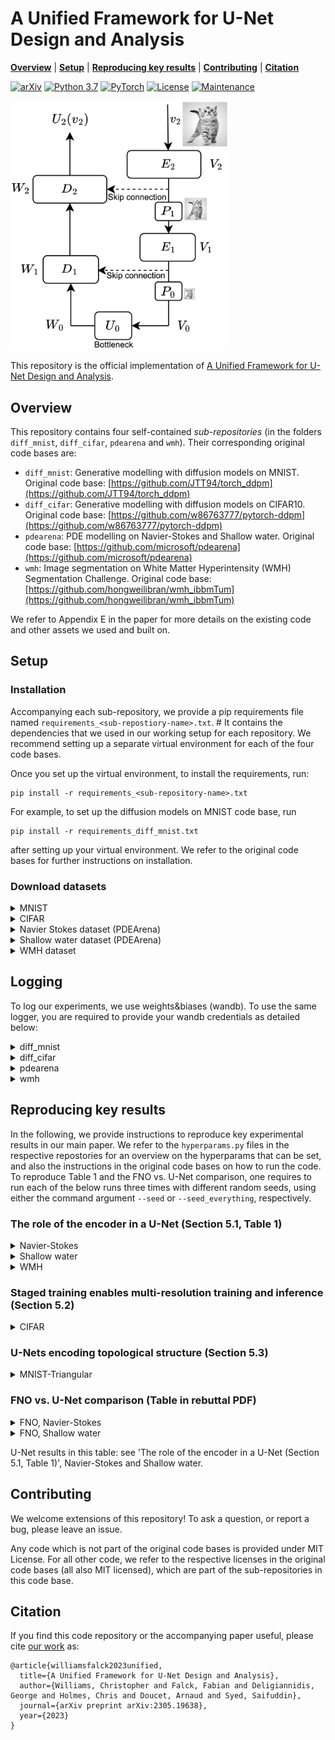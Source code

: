 # A Unified Framework for U-Net Design and Analysis

  **[Overview](#Overview)**
| **[Setup](#Setup)**
| **[Reproducing key results](#Reproducing)**
| **[Contributing](#contributing)**
| **[Citation](#citation)**

[![arXiv](https://img.shields.io/badge/arXiv-2305.19638-b31b1b.svg)](https://arxiv.org/abs/2305.19638.pdf)
[![Python 3.7](https://img.shields.io/badge/python-3.7-blue.svg)](https://www.python.org/downloads/release/python-370/)
[![PyTorch](https://img.shields.io/badge/PyTorch-orange)](https://pytorch.org/)
[![License](https://img.shields.io/badge/License-MIT-yellow)](https://opensource.org/licenses/MIT)
[![Maintenance](https://img.shields.io/badge/Maintained%3F-yes-success)](https://GitHub.com/Naereen/StrapDown.js/graphs/commit-activity)

<img src="graphics/u-net.jpg"  width="350">

This repository is the official implementation of [A Unified Framework for U-Net Design and Analysis](https://arxiv.org/abs/2305.19638). 

## Overview

This repository contains four self-contained *sub-repositories* (in the folders `diff_mnist`, `diff_cifar`, `pdearena` and `wmh`). Their corresponding original code bases are:

* `diff_mnist`: Generative modelling with diffusion models on MNIST. Original code base: [https://github.com/JTT94/torch_ddpm](https://github.com/JTT94/torch_ddpm)
* `diff_cifar`: Generative modelling with diffusion models on CIFAR10. Original code base: [https://github.com/w86763777/pytorch-ddpm](https://github.com/w86763777/pytorch-ddpm)
* `pdearena`: PDE modelling on Navier-Stokes and Shallow water. Original code base: [https://github.com/microsoft/pdearena](https://github.com/microsoft/pdearena)
* `wmh`: Image segmentation on White Matter Hyperintensity (WMH) Segmentation Challenge. Original code base: [https://github.com/hongweilibran/wmh_ibbmTum](https://github.com/hongweilibran/wmh_ibbmTum)

We refer to Appendix E in the paper for more details on the existing code and other assets we used and built on.

## Setup 

### Installation

Accompanying each sub-repository, we provide a pip requirements file named `requirements_<sub-repostiory-name>.txt`. #
It contains the dependencies that we used in our working setup for each repository.
We recommend setting up a separate virtual environment for each of the four code bases.

Once you set up the virtual environment, to install the requirements, run: 

```setup
pip install -r requirements_<sub-repository-name>.txt
```

For example, to set up the diffusion models on MNIST code base, run

```setup
pip install -r requirements_diff_mnist.txt
```

after setting up your virtual environment. 
We refer to the original code bases for further instructions on installation.

### Download datasets

<details><summary>MNIST</summary>
This dataset will be downloaded automatically upon running the training script the first time.
</details>

<details><summary>CIFAR</summary>
Download the [CIFAR-10 python version](https://www.cs.toronto.edu/~kriz/cifar-10-python.tar.gz) from https://www.cs.toronto.edu/~kriz/cifar.html. 
Unzip to receive the folder `cifar-10-batches-py`, and move it to `diff_cifar/data`.
</details>

<details><summary>Navier Stokes dataset (PDEArena)</summary>
The data is [available on HuggingFace](https://huggingface.co/pdearena). 
You require the Navier Stokes - 2D Standard dataset.
To download it with SSH: 

```
# Make sure you have git-lfs installed (https://git-lfs.com)
git lfs install
git clone git@hf.co:datasets/pdearena/NavierStokes-2D

# if you want to clone without large files – just their pointers
# prepend your git clone with the following env var:
GIT_LFS_SKIP_SMUDGE=1
```

Once downloaded, you need to refer to the path you downloaded the dataset to when running the training command (See below), using the `--data.data_dir=<data-dir>` flag.
For instance, if your dataset has been downloaded to `data/NavierStokes2D_smoke`, use the command line argument `--data.data_dir=data/NavierStokes2D_smoke`.
We refer to https://microsoft.github.io/pdearena/datadownload/ for further details and the command for using HTTPS to download the data as an alternative.
</details>

<details><summary>Shallow water dataset (PDEArena)</summary>
The data is [available on HuggingFace](https://huggingface.co/pdearena). 
You require the Shallow water - 2D dataset.
To download it with SSH: 

```
# Make sure you have git-lfs installed (https://git-lfs.com)
git lfs install
git clone git@hf.co:datasets/pdearena/ShallowWater-2D

# if you want to clone without large files – just their pointers
# prepend your git clone with the following env var:
GIT_LFS_SKIP_SMUDGE=1
```

Once downloaded, you need to refer to the path you downloaded the dataset to when running the training command (See below), using the `--data.data_dir=<data-dir>` flag.
For instance, if your dataset has been downloaded to `data/ShallowWater2D`, use the command line argument `--data.data_dir=data/ShallowWater2D`.
We refer to https://microsoft.github.io/pdearena/datadownload/ for further details and the command for using HTTPS to download the data as an alternative.
</details>

<details><summary>WMH dataset</summary>
Go to [https://dataverse.nl/dataset.xhtml?persistentId=doi:10.34894/AECRSD](https://dataverse.nl/dataset.xhtml?persistentId=doi:10.34894/AECRSD) -> Access Dataset -> Download ZIP.
Accept the dataset terms when prompted, the download should start shortly thereafter.
Unzip the downloaded folder, and place its contents in `wmh/data`.
Now, run the preprocessing script `preprocessing.py`, which will save a preprocessed dataset in `data_preprocessed/`.
</details>


## Logging

To log our experiments, we use weights&biases (wandb).
To use the same logger, you are required to provide your wandb credentials as detailed below: 

<details><summary>diff_mnist</summary>
Provide your user ID, team name and project name in `setup/wandb.yml`.
</details>

<details><summary>diff_cifar</summary>
Provide your user ID, team name and project name in `wandb.yml`.
</details>

<details><summary>pdearena</summary>
In `config.yml`, provide your project name under the key `trainer.logger.init_args.project`, and your team name under the key `trainer.logger.init_args.entity`.
</details>

<details><summary>wmh</summary>
Provide your user ID, team name and project name in `wandb.yml`.
</details>


## Reproducing key results

In the following, we provide instructions to reproduce key experimental results in our main paper.
We refer to the `hyperparams.py` files in the respective repostories for an overview on the hyperparams that can be set, 
and also the instructions in the original code bases on how to run the code.
To reproduce Table 1 and the FNO vs. U-Net comparison, one requires to run each of the below runs three times with different random seeds, using either the command argument `--seed` or `--seed_everything`, respectively.

### The role of the encoder in a U-Net (Section 5.1, Table 1)

<details><summary>Navier-Stokes</summary>

Using repo `pdearena`.

* Residual U-Net: 

`CUDA_VISIBLE_DEVICES=0 python scripts/train.py -c configs/navierstokes2d.yaml --data.data_dir=<data-dir> --trainer.devices=1 --trainer.max_epochs=50 --data.batch_size=8 --data.time_gap=0 --data.time_history=4 --data.time_future=1 --model.name=Unetbase-64_G --model.lr=2e-4 --optimizer=AdamW --optimizer.lr=2e-4 --optimizer.weight_decay=1e-5 --lr_scheduler=LinearWarmupCosineAnnealingLR --lr_scheduler.warmup_epochs=5 --lr_scheduler.max_epochs=50 --lr_scheduler.eta_min=1e-7 --trainer.plugins DisabledSLURMEnvironment --trainer.accelerator gpu --model.dwt_encoder False --model.multi_res_loss False --model.freeze_lower_res False --model.up_fct interpolate_nearest --model.n_extra_resnet_layers 0 --seed_everything 1`

* Multi-ResNet, no params. added in dec.

`CUDA_VISIBLE_DEVICES=0 python scripts/train.py -c configs/navierstokes2d.yaml --data.data_dir=<data-dir> --trainer.devices=1 --trainer.max_epochs=50 --data.batch_size=8 --data.time_gap=0 --data.time_history=4 --data.time_future=1 --model.name=Unetbase-64_G --model.lr=2e-4 --optimizer=AdamW --optimizer.lr=2e-4 --optimizer.weight_decay=1e-5 --lr_scheduler=LinearWarmupCosineAnnealingLR --lr_scheduler.warmup_epochs=5 --lr_scheduler.max_epochs=50 --lr_scheduler.eta_min=1e-7 --trainer.plugins DisabledSLURMEnvironment --trainer.accelerator gpu --model.dwt_encoder True --model.multi_res_loss False --model.freeze_lower_res False --model.up_fct interpolate_nearest --model.n_extra_resnet_layers 0 --seed_everything 1`

* Multi-ResNet, saved params. added in dec.

`CUDA_VISIBLE_DEVICES=0 python scripts/train.py -c configs/navierstokes2d.yaml --data.data_dir=<data-dir> --trainer.devices=1 --trainer.max_epochs=50 --data.batch_size=8 --data.time_gap=0 --data.time_history=4 --data.time_future=1 --model.name=Unetbase-64_G --model.lr=2e-4 --optimizer=AdamW --optimizer.lr=2e-4 --optimizer.weight_decay=1e-5 --lr_scheduler=LinearWarmupCosineAnnealingLR --lr_scheduler.warmup_epochs=5 --lr_scheduler.max_epochs=50 --lr_scheduler.eta_min=1e-7 --trainer.plugins DisabledSLURMEnvironment --trainer.accelerator gpu --model.dwt_encoder True --model.multi_res_loss False --model.freeze_lower_res False --model.up_fct interpolate_nearest --model.n_extra_resnet_layers 3 --seed_everything 1`

</details>

<details><summary>Shallow water</summary>

Using repo `pdearena`.

* Residual U-Net: 

`CUDA_VISIBLE_DEVICES=0 python scripts/train.py -c configs/shallowwater2d_2day.yaml --data.data_dir=<data-dir> --trainer.devices=1 --model.name=Unetbase-64_G --model.lr=2e-4 --optimizer=AdamW --optimizer.lr=2e-4 --optimizer.weight_decay=1e-5 --trainer.plugins DisabledSLURMEnvironment --trainer.accelerator gpu --model.dwt_encoder False --model.multi_res_loss False --model.freeze_lower_res False --model.up_fct interpolate_nearest --model.n_extra_resnet_layers 0 --seed_everything 1`

* Multi-ResNet, no params. added in dec.

`CUDA_VISIBLE_DEVICES=0 python scripts/train.py -c configs/shallowwater2d_2day.yaml --data.data_dir=<data-dir> --trainer.devices=1 --model.name=Unetbase-64_G --model.lr=2e-4 --optimizer=AdamW --optimizer.lr=2e-4 --optimizer.weight_decay=1e-5 --trainer.plugins DisabledSLURMEnvironment --trainer.accelerator gpu --model.dwt_encoder True --model.multi_res_loss False --model.freeze_lower_res False --model.up_fct interpolate_nearest --model.n_extra_resnet_layers 0 --seed_everything 1`

* Multi-ResNet, saved params. added in dec.

`CUDA_VISIBLE_DEVICES=0 python scripts/train.py -c configs/shallowwater2d_2day.yaml --data.data_dir=<data-dir> --trainer.devices=1 --model.name=Unetbase-64_G --model.lr=2e-4 --optimizer=AdamW --optimizer.lr=2e-4 --optimizer.weight_decay=1e-5 --trainer.plugins DisabledSLURMEnvironment --trainer.accelerator gpu --model.dwt_encoder True --model.multi_res_loss False --model.freeze_lower_res False --model.up_fct interpolate_nearest --model.n_extra_resnet_layers 3 --seed_everything 1`

</details>

<details><summary>WMH</summary>

Using repo `wmh`.

* Residual U-Net: 

`CUDA_VISIBLE_DEVICES=0 python train_pt.py --device cuda --batch_size 32 --train_loss_every_iters 50 --train_hist_every_iters 500 --train_prec_recall_curve_every_iters 500 --hidden_channels 16 --data_augmentation none --early_stop_patience 3 --early_stop_min_improvement 0.02 --val_every_epochs 3 --num_epochs_list 25 --dwt_encoder False --n_extra_resnet_layers 0 --seed 1`

* Multi-ResNet, no params. added in dec.

`CUDA_VISIBLE_DEVICES=0 python train_pt.py --device cuda --batch_size 32 --train_loss_every_iters 50 --train_hist_every_iters 500 --train_prec_recall_curve_every_iters 500 --hidden_channels 16 --data_augmentation none --early_stop_patience 3 --early_stop_min_improvement 0.02 --val_every_epochs 3 --num_epochs_list 25 --dwt_encoder True --n_extra_resnet_layers 0 --seed 1`

* Multi-ResNet, saved params. added in dec.

`CUDA_VISIBLE_DEVICES=0 python train_pt.py --device cuda --batch_size 32 --train_loss_every_iters 50 --train_hist_every_iters 500 --train_prec_recall_curve_every_iters 500 --hidden_channels 16 --data_augmentation none --early_stop_patience 3 --early_stop_min_improvement 0.02 --val_every_epochs 3 --num_epochs_list 25 --dwt_encoder True --n_extra_resnet_layers 3 --seed 1`

</details>

### Staged training enables multi-resolution training and inference (Section 5.2)

<details><summary>CIFAR</summary>

Using repo `diff_cifar`.

`CUDA_VISIBLE_DEVICES=0 python main.py --device cuda --sample_step 10000 --save_step 100000 --eval_step 200000 --NUM_ITERATIONS_LIST 50000 50000 50000 1500003 --DWT_ENCODER False --FREEZE_LOWER_RES False --MULTI_RES_LOSS False`

</details>

### U-Nets encoding topological structure (Section 5.3)

<details><summary>MNIST-Triangular</summary>

Using repo `diff_mnist`.

`CUDA_VISIBLE_DEVICES=0 python main.py --DEVICE cuda --BETA_MIN 0.1 --BETA_MAX 20 --N 30 --EPS 1e-3 --T 1.0 --NUM_ITERATIONS_LIST 10000 --DWT_ENCODER False --MULTI_RES_LOSS False --AVG_POOL_DOWN True --DATASET mnist_triangular --RESOLUTION 64 --to_square_preprocess True`

</details>

### FNO vs. U-Net comparison (Table in rebuttal PDF)

<details><summary>FNO, Navier-Stokes</summary>

`CUDA_VISIBLE_DEVICES=0 python scripts/train.py -c configs/navierstokes2d.yaml --data.data_dir=<data-dir> --trainer.max_epochs=30 --trainer.devices=1 --data.batch_size=8 --data.time_gap=0 --data.time_history=4 --data.time_future=1 --model.name=FNO-128-8m --model.lr=2e-4 --optimizer=AdamW --optimizer.lr=2e-4 --optimizer.weight_decay=1e-5 --lr_scheduler=LinearWarmupCosineAnnealingLR --lr_scheduler.warmup_epochs=5 --lr_scheduler.max_epochs=30 --lr_scheduler.eta_min=1e-7 --trainer.plugins DisabledSLURMEnvironment --trainer.accelerator gpu --seed_everything 1`

</details>

<details><summary>FNO, Shallow water</summary>

`CUDA_VISIBLE_DEVICES=0 python scripts/train.py -c configs/shallowwater2d_2day.yaml --data.data_dir=<data-dir> --trainer.devices=1 --model.name=FNO-128-8m --model.lr=2e-4 --optimizer=AdamW --optimizer.lr=2e-4 --optimizer.weight_decay=1e-5 --trainer.plugins DisabledSLURMEnvironment --trainer.accelerator gpu --seed_everything 1 --trainer.max_epochs=15 --lr_scheduler.max_epochs=15`

</details>

U-Net results in this table: see 'The role of the encoder in a U-Net (Section 5.1, Table 1)', Navier-Stokes and Shallow water.

## Contributing

We welcome extensions of this repository!
To ask a question, or report a bug, please leave an issue.

Any code which is not part of the original code bases is provided under MIT License. 
For all other code, we refer to the respective licenses in the original code bases (all also MIT licensed), which are part of the sub-repositories in this code base.


## Citation

If you find this code repository or the accompanying paper useful, please cite [our work](https://arxiv.org/abs/2305.19638.pdf) as:

```
@article{williamsfalck2023unified,
  title={A Unified Framework for U-Net Design and Analysis},
  author={Williams, Christopher and Falck, Fabian and Deligiannidis, George and Holmes, Chris and Doucet, Arnaud and Syed, Saifuddin},
  journal={arXiv preprint arXiv:2305.19638},
  year={2023}
}
```
